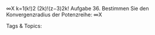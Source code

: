  ∞X
k=1(k!)2
(2k)!(z−3)2k!
Aufgabe 36. Bestimmen Sie den Konvergenzradius der Potenzreihe:
 ∞X

   Tags & Topics:
   